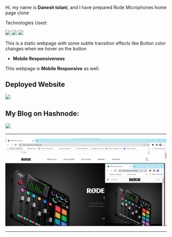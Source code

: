 Hi, my name is **Danesh tolani**, and I have prepared Rode Microphones home page clone

Technologies Used:

![](https://img.shields.io/badge/HTML5-E34F26?style=for-the-badge&logo=html5&logoColor=white)
![](https://img.shields.io/badge/CSS3-1572B6?style=for-the-badge&logo=css3&logoColor=white)
![](https://img.shields.io/badge/Tailwind_CSS-38B2AC?style=for-the-badge&logo=tailwind-css&logoColor=white)

This is a static webpage with some subtle transition effects like Button color changes when we hover on the button

- **Mobile Responsiveness**

This webpage is **Mobile Responsive** as well.

## Deployed Website

[![](https://img.shields.io/badge/Netlify-00C7B7?style=for-the-badge&logo=netlify&logoColor=white)](https://rode-responsive.netlify.app/)

## My Blog on Hashnode:

[![](https://img.shields.io/badge/Hashnode-2962FF?style=for-the-badge&logo=hashnode&logoColor=white)](https://daneshtolani18.hashnode.dev/)

---

![](assets/screenshots/1.jpg)

---
